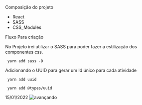 Composição do projeto

- React
- SASS
- CSS_Modules

Fluxo Para criação

No Projeto irei utilizar o SASS para poder fazer a estilização dos componentes css.

```
 yarn add sass -D
```

Adicionando o UUID para gerar um Id único para cada atividade

```
 yarn add uuid

 yarn add @types/uuid
```



15/01/2022
![avançando](https://user-images.githubusercontent.com/65586669/149610129-af39e8fa-aa66-464f-b5ba-6bf127288409.gif)
